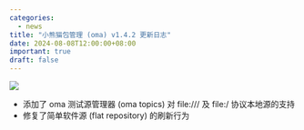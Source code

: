 ```yaml
---
categories:
  - news
title: "小熊猫包管理 (oma) v1.4.2 更新日志"
date: 2024-08-08T12:00:00+08:00
important: true
draft: false
---
```

![](/assets/oma/oma-slim.png)

- 添加了 oma 测试源管理器 (oma topics) 对 file:/// 及 file:/ 协议本地源的支持
- 修复了简单软件源 (flat repository) 的刷新行为
